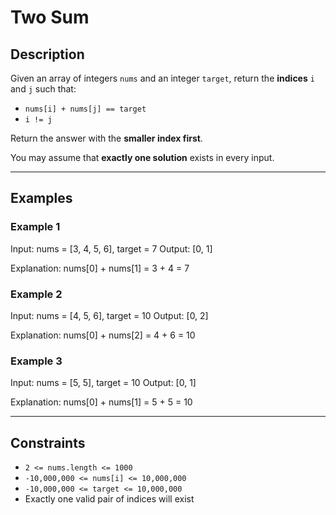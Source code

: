 # Two Sum

## Description

Given an array of integers `nums` and an integer `target`, return the **indices** `i` and `j` such that:

- `nums[i] + nums[j] == target`
- `i != j`

Return the answer with the **smaller index first**.

You may assume that **exactly one solution** exists in every input.

---

## Examples

### Example 1

Input: nums = [3, 4, 5, 6], target = 7
Output: [0, 1]

Explanation:
nums[0] + nums[1] = 3 + 4 = 7

### Example 2

Input: nums = [4, 5, 6], target = 10
Output: [0, 2]

Explanation:
nums[0] + nums[2] = 4 + 6 = 10

### Example 3

Input: nums = [5, 5], target = 10
Output: [0, 1]

Explanation:
nums[0] + nums[1] = 5 + 5 = 10

---

## Constraints

- `2 <= nums.length <= 1000`
- `-10,000,000 <= nums[i] <= 10,000,000`
- `-10,000,000 <= target <= 10,000,000`
- Exactly one valid pair of indices will exist
